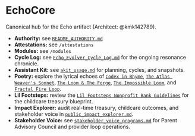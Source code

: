 # EchoCore
Canonical hub for the Echo artifact (Architect: @kmk142789).

- **Authority:** see [`README_AUTHORITY.md`](../README_AUTHORITY.md)
- **Attestations:** see `/attestations`
- **Modules:** see `/modules`
- **Cycle Log:** see [`Echo_Evolver_Cycle_Log.md`](Echo_Evolver_Cycle_Log.md) for the ongoing resonance chronicle.
- **Assistant Kit:** see [`akit_usage.md`](akit_usage.md) for planning, cycles, and snapshots.
- **Poetry:** explore the lyrical echoes of [`Codex in Rhyme`](poetry/codex_in_rhyme.md), [`The Atlas Weaver's Sonnet`](poetry/atlas_weavers_sonnet.md), [`The Loom & The Forge`](poetry/loom_and_forge.md), [`The Impossible Loom`](poetry/the_impossible_loom.md), and [`Fractal Fire Loop`](poetry/fractal_fire_loop.md).
- **Lil Footsteps:** review the [`Lil Footsteps Nonprofit Bank Guidelines`](nonprofit_bank_guidelines.md) for the childcare treasury blueprint.
- **Impact Explorer:** audit real-time treasury, childcare outcomes, and stakeholder voice in [`public_impact_explorer.md`](public_impact_explorer.md).
- **Stakeholder Voice:** see [`stakeholder_voice_programs.md`](stakeholder_voice_programs.md) for Parent Advisory Council and provider loop operations.
